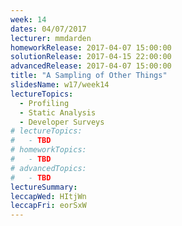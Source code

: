 ```yaml
---
week: 14
dates: 04/07/2017
lecturer: mmdarden
homeworkRelease: 2017-04-07 15:00:00
solutionRelease: 2017-04-15 22:00:00
advancedRelease: 2017-04-07 15:00:00
title: "A Sampling of Other Things"
slidesName: w17/week14
lectureTopics:
  - Profiling
  - Static Analysis
  - Developer Surveys
# lectureTopics:
#   - TBD
# homeworkTopics:
#   - TBD
# advancedTopics:
#   - TBD
lectureSummary:
leccapWed: HItjWn
leccapFri: eorSxW
---
```


